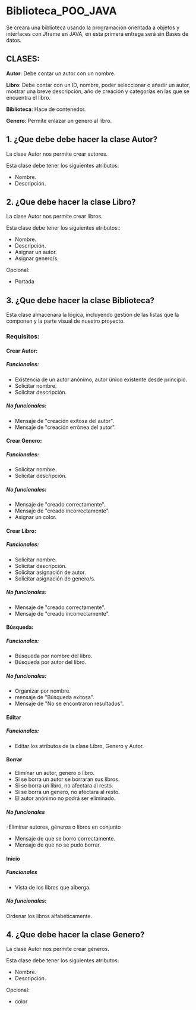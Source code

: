 # Biblioteca_POO_JAVA
Se creara una biblioteca usando la programación orientada a objetos y interfaces con Jframe en JAVA, en esta primera entrega será sin Bases de datos.

## CLASES:

**Autor**: Debe contar un autor con un nombre.

**Libro**: Debe contar con un ID, nombre, poder seleccionar o añadir un autor, mostrar una breve descripción, año de creación y categorías en las que se encuentra el libro.

**Biblioteca**: Hace de contenedor.

**Genero**: Permite enlazar un genero al libro.


 ## 1. ¿Que debe debe hacer la clase Autor?
  La clase Autor nos permite crear autores.

  Esta clase debe tener los siguientes atributos:
  - Nombre.
  - Descripción.

## 2. ¿Que debe hacer la clase Libro?
  La clase Autor nos permite crear libros.

  Esta clase debe tener los siguientes atributos::
  - Nombre.
  - Descripción.
  - Asignar un autor.
  - Asignar genero/s.

  Opcional:
  - Portada

## 3. ¿Que debe hacer la clase Biblioteca?
  Esta clase almacenara la lógica, incluyendo gestión de las listas que la componen y la parte visual de nuestro proyecto.

   ### Requisitos:

  #### Crear Autor:
  ##### Funcionales:
  - Existencia de un autor anónimo, autor único existente desde principio.
  - Solicitar nombre.
  - Solicitar descripción.

  ##### No funcionales:
  - Mensaje de "creación exitosa del autor".
  - Mensaje de "creación errónea del autor".
  
  #### Crear Genero:
  ##### Funcionales:
  - Solicitar nombre.
  - Solicitar descripción.

  ##### No funcionales:
  - Mensaje de "creado correctamente".
  - Mensaje de "creado incorrectamente".
  - Asignar un color.

  #### Crear Libro:
  ##### Funcionales:
  - Solicitar nombre.
  - Solicitar descripción.
  - Solicitar asignación de autor.
  - Solicitar asignación de genero/s.

  ##### No funcionales:
  - Mensaje de "creado correctamente".
  - Mensaje de "creado incorrectamente".

  #### Búsqueda:
  ##### Funcionales:
  - Búsqueda por nombre del libro.
  - Búsqueda por autor del libro.
  
  ##### No funcionales:
  - Organizar por nombre.
  - mensaje de "Búsqueda exitosa".
  - Mensaje de "No se encontraron resultados".

  #### Editar
  ##### Funcionales:
  - Editar los atributos de la clase Libro, Genero y Autor.

  #### Borrar
  - Eliminar un autor, genero o libro.
  - Si se borra un autor se borraran sus libros.
  - Si se borra un libro, no afectara al resto.
  - Si se borra un genero, no afectara al resto.
  - El autor anónimo no podrá ser eliminado.
  
  ##### No funcionales
  -Eliminar autores, géneros o libros en conjunto
  - Mensaje de que se borro correctamente.
  - Mensaje de que no se pudo borrar.

  #### Inicio
  ##### Funcionales
  - Vista de los libros que alberga.

  ##### No funcionales:
  Ordenar los libros alfabéticamente.


## 4. ¿Que debe hacer la clase Genero?
  La clase Autor nos permite crear géneros.

  Esta clase debe tener los siguientes atributos:
  - Nombre.
  - Descripción.

  Opcional:
  - color